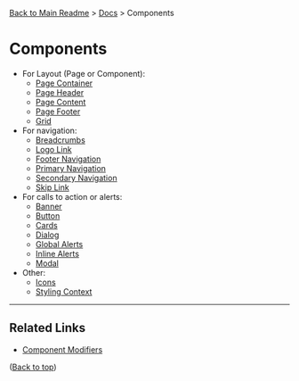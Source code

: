 [Back to Main Readme](../README.md) > [Docs](./readme.md) > Components

# Components

- For Layout (Page or Component):
  - [Page Container](./components/page-container)
  - [Page Header](./components/page-header)
  - [Page Content](./components/page-content)
  - [Page Footer](./components/page-footer)
  - [Grid](./components/grid)
- For navigation:
  - [Breadcrumbs](./components/breadcrumbs)
  - [Logo Link](./components/logo-link)
  - [Footer Navigation](./components/footer-nav)
  - [Primary Navigation](./components/primary-nav)
  - [Secondary Navigation](./components/secondary-nav)
  - [Skip Link](./components/skip-nav)
- For calls to action or alerts:
  - [Banner](./components/banner)
  - [Button](./components/button)
  - [Cards](./components/card)
  - [Dialog](./components/dialog)
  - [Global Alerts](./components/global-alert)
  - [Inline Alerts](./components/inline-alert)
  - [Modal](./components/modal)
- Other:
  - [Icons](./components/icons)
  - [Styling Context](./components/styling-context)

---

## Related Links

- [Component Modifiers](./component-modifiers.md)

([Back to top](#components))
